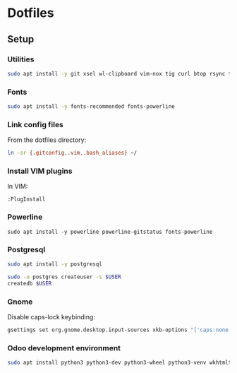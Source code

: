# Dotfiles

## Setup

### Utilities

```sh
sudo apt install -y git xsel wl-clipboard vim-nox tig curl btop rsync tree ripgrep fzf build-essential shellcheck
```

### Fonts

```sh
sudo apt install -y fonts-recommended fonts-powerline
```

### Link config files

From the dotfiles directory:
```sh
ln -sr {.gitconfig,.vim,.bash_aliases} ~/
```

### Install VIM plugins

In VIM:
```vimscript
:PlugInstall
```

### Powerline

```
sudo apt install -y powerline powerline-gitstatus fonts-powerline
```

### Postgresql

```sh
sudo apt install -y postgresql
```

```sh
sudo -u postgres createuser -s $USER
createdb $USER
```

### Gnome

Disable caps-lock keybinding:
```sh
gsettings set org.gnome.desktop.input-sources xkb-options "['caps:none']"
```

### Odoo development environment

```sh
sudo apt install python3 python3-dev python3-wheel python3-venv wkhtmltopdf libsasl2-dev libldap2-dev libpq-dev libjpeg-dev libxml2-dev libxslt1-dev
```

